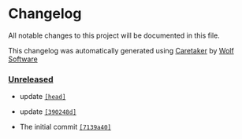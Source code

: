 # Changelog

All notable changes to this project will be documented in this file.


This changelog was automatically generated using [Caretaker](https://github.com/DevelopersToolbox/caretaker) by [Wolf Software](https://github.com/WolfSoftware)

### [Unreleased](https://github.com/CICDToolbox/github-linguist/compare/v0.1.0...HEAD)

- update [`[head]`](https://github.com/CICDToolbox/github-linguist/commit/)

- update [`[390248d]`](https://github.com/CICDToolbox/github-linguist/commit/390248db3111c7bbc56db539504562d6f77fe794)

- The initial commit [`[7139a40]`](https://github.com/CICDToolbox/github-linguist/commit/7139a402c61003d84c8209893bdb5a682f2e5c92)

